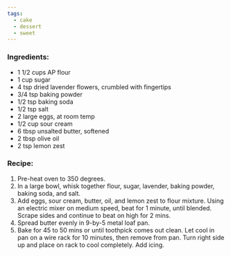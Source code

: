 ```yaml
---
tags:
  - cake
  - dessert
  - sweet
---
```

### Ingredients:
- 1 1/2 cups AP flour
- 1 cup sugar
- 4 tsp dried lavender flowers, crumbled with fingertips
- 3/4 tsp baking powder
- 1/2 tsp baking soda
- 1/2 tsp salt 
- 2 large eggs, at room temp
- 1/2 cup sour cream
- 6 tbsp unsalted butter, softened
- 2 tbsp olive oil
- 2 tsp lemon zest

### Recipe:
1. Pre-heat oven to 350 degrees.
2. In a large bowl, whisk together flour, sugar, lavender, baking powder, baking soda, and salt.
3. Add eggs, sour cream, butter, oil, and lemon zest to flour mixture. Using an electric mixer on medium speed, beat for 1 minute, until blended. Scrape sides and continue to beat on high for 2 mins. 
4. Spread butter evenly in 9-by-5 metal loaf pan. 
5. Bake for 45 to 50 mins or until toothpick comes out clean. Let cool in pan on a wire rack for 10 minutes, then remove from pan. Turn right side up and place on rack to cool completely. Add icing. 